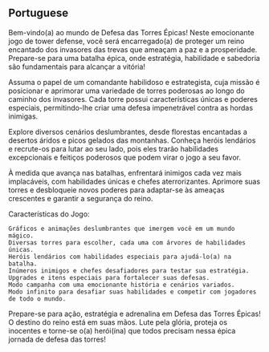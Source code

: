 ## Portuguese

Bem-vindo(a) ao mundo de Defesa das Torres Épicas! Neste emocionante jogo de tower defense, você será encarregado(a) de proteger um reino encantado dos invasores das trevas que ameaçam a paz e a prosperidade. Prepare-se para uma batalha épica, onde estratégia, habilidade e sabedoria são fundamentais para alcançar a vitória!

Assuma o papel de um comandante habilidoso e estrategista, cuja missão é posicionar e aprimorar uma variedade de torres poderosas ao longo do caminho dos invasores. Cada torre possui características únicas e poderes especiais, permitindo-lhe criar uma defesa impenetrável contra as hordas inimigas.

Explore diversos cenários deslumbrantes, desde florestas encantadas a desertos áridos e picos gelados das montanhas. Conheça heróis lendários e recrute-os para lutar ao seu lado, pois eles trarão habilidades excepcionais e feitiços poderosos que podem virar o jogo a seu favor.

À medida que avança nas batalhas, enfrentará inimigos cada vez mais implacáveis, com habilidades únicas e chefes aterrorizantes. Aprimore suas torres e desbloqueie novos poderes para adaptar-se às ameaças crescentes e garantir a segurança do reino.

Características do Jogo:

    Gráficos e animações deslumbrantes que imergem você em um mundo mágico.
    Diversas torres para escolher, cada uma com árvores de habilidades únicas.
    Heróis lendários com habilidades especiais para ajudá-lo(a) na batalha.
    Inúmeros inimigos e chefes desafiadores para testar sua estratégia.
    Upgrades e itens especiais para fortalecer suas defesas.
    Modo campanha com uma emocionante história e cenários variados.
    Modo infinito para desafiar suas habilidades e competir com jogadores de todo o mundo.

Prepare-se para ação, estratégia e adrenalina em Defesa das Torres Épicas! O destino do reino está em suas mãos. Lute pela glória, proteja os inocentes e torne-se o(a) herói(ína) que todos precisam nessa épica jornada de defesa das torres!